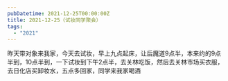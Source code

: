 ```yaml
---
pubDatetime: 2021-12-25T00:00:00Z
title: 2021-12-25（试妆同学聚会）
tags:
  - "2021"
---
```


昨天带对象来我家，今天去试妆，早上九点起床，让后魔道9点半，本来约的9点半到，10点半到，一下试妆到下午2点半，去关林吃饭，然后去关林市场买衣服，去日化店买卸妆水，五点多回家，同学来我家喝酒

